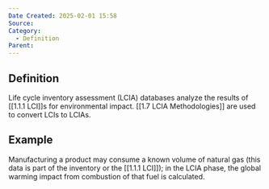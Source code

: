 ```yaml
---
Date Created: 2025-02-01 15:58
Source: 
Category:
  - Definition
Parent:
---
```

## Definition
Life cycle inventory assessment (LCIA) databases analyze the results of [[1.1.1 LCI]]s for environmental impact.  [[1.7 LCIA Methodologies]] are used to convert LCIs to LCIAs.

## Example
Manufacturing a product may consume a known volume of natural gas (this data is part of the inventory or the [[1.1.1 LCI]]); in the LCIA phase, the global warming impact from combustion of that fuel is calculated.